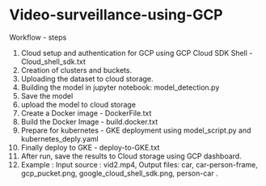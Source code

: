 # Video-surveillance-using-GCP

Workflow - steps

1. Cloud setup and authentication for GCP using GCP Cloud SDK Shell - Cloud_shell_sdk.txt
2. Creation of clusters and buckets.
3. Uploading the dataset to cloud storage.
4. Building the model in jupyter notebook: model_detection.py
5. Save the model
6. upload the model to cloud storage
7. Create a  Docker image - DockerFile.txt
8. Build the Docker Image - build.docker.txt
9. Prepare for kubernetes - GKE deployment using model_script.py and kubernetes_deply.yaml
10. Finally deploy to GKE - deploy-to-GKE.txt
11. After run, save the results to Cloud storage using GCP dashboard.
12. Example : Input source : vid2.mp4, Output files: car, car-person-frame, gcp_pucket.png, google_cloud_shell_sdk.png, person-car .
